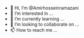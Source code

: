- 👋 Hi, I’m @Amirhosseinramazani
- 👀 I’m interested in ...
- 🌱 I’m currently learning ...
- 💞️ I’m looking to collaborate on ...
- 📫 How to reach me ...

<!---
Amirhosseinramazani/Amirhosseinramazani is a ✨ special ✨ repository because its `README.md` (this file) appears on your GitHub profile.
You can click the Preview link to take a look at your changes.
--->
